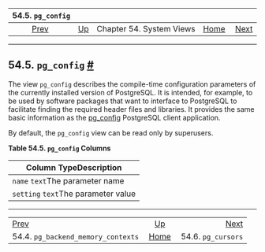 

|                                 54.5. `pg_config`                                |                                             |                          |                                                       |                                                  |
| :------------------------------------------------------------------------------: | :------------------------------------------ | :----------------------: | ----------------------------------------------------: | -----------------------------------------------: |
| [Prev](view-pg-backend-memory-contexts.html "54.4. pg_backend_memory_contexts")  | [Up](views.html "Chapter 54. System Views") | Chapter 54. System Views | [Home](index.html "PostgreSQL 17devel Documentation") |  [Next](view-pg-cursors.html "54.6. pg_cursors") |

***

## 54.5. `pg_config` [#](#VIEW-PG-CONFIG)

The view `pg_config` describes the compile-time configuration parameters of the currently installed version of PostgreSQL. It is intended, for example, to be used by software packages that want to interface to PostgreSQL to facilitate finding the required header files and libraries. It provides the same basic information as the [pg\_config](app-pgconfig.html "pg_config") PostgreSQL client application.

By default, the `pg_config` view can be read only by superusers.

**Table 54.5. `pg_config` Columns**

| Column TypeDescription              |
| ----------------------------------- |
| `name` `text`The parameter name     |
| `setting` `text`The parameter value |

***

|                                                                                  |                                                       |                                                  |
| :------------------------------------------------------------------------------- | :---------------------------------------------------: | -----------------------------------------------: |
| [Prev](view-pg-backend-memory-contexts.html "54.4. pg_backend_memory_contexts")  |      [Up](views.html "Chapter 54. System Views")      |  [Next](view-pg-cursors.html "54.6. pg_cursors") |
| 54.4. `pg_backend_memory_contexts`                                               | [Home](index.html "PostgreSQL 17devel Documentation") |                               54.6. `pg_cursors` |
